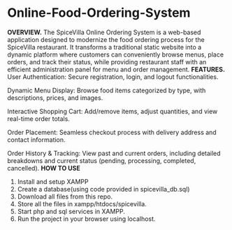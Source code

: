# Online-Food-Ordering-System
**OVERVIEW.**
The SpiceVilla Online Ordering System is a web-based application designed to modernize the food ordering process for the SpiceVilla restaurant. It transforms a traditional static website into a dynamic platform where customers can conveniently browse menus, place orders, and track their status, while providing restaurant staff with an efficient administration panel for menu and order management.
**FEATURES.**
User Authentication: Secure registration, login, and logout functionalities.

Dynamic Menu Display: Browse food items categorized by type, with descriptions, prices, and images.

Interactive Shopping Cart: Add/remove items, adjust quantities, and view real-time order totals.

Order Placement: Seamless checkout process with delivery address and contact information.

Order History & Tracking: View past and current orders, including detailed breakdowns and current status (pending, processing, completed, cancelled).
**HOW TO USE**
1. Install and setup XAMPP 
2. Create a database(using code provided in spicevilla_db.sql)
3. Download all files from this repo.
4. Store all the files in xampp/htdocs/spicevilla.
5. Start php and sql services in XAMPP.
6. Run the project in your browser using localhost.
